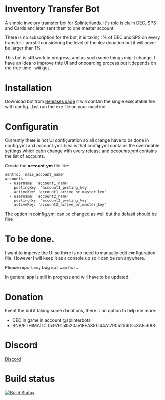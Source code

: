 # Inventory Transfer Bot 
A simple invetory tramsfer bot for Splinterlands. 
It's role is claim DEC, SPS and Cards and leter sent them to one master account.

There is no subscription for the bot, it is taking 1% of DEC and SPS on every transfer. 
I am still considering the level of the dev donation but it will never be larger than 1%. 

This bot is still work in progress, and as such some things might change. 
I have an idea to improve thte UI and onboarding process but it depends on the free time I will get.

# Installation 
Download bot from [Releases page](https://github.com/functional-solutions/SplinterlandClaimBot/releases) it will contain the single executable file with config. Just  run the exe file on your machine.

# Configuratin
Currently there is not UI configuration so all change have to be done in config.yml and account.yml. Idea is that config.yml contains the overridable settings which cabn change with every release and *accounts.yml* contains the list of accounts. 

Create the **account.ym** file like: 
```
sentTo: 'main_account_name'  
accounts:
  - username: 'account1_name'
    postingKey: 'account1_posting_key'
    activeKey: 'account1_active_or_master_key'
  - username: 'account2_name'
    postingKey: 'account2_posting_key'
    activeKey: 'account2_active_or_master_key'
```

The option in coinfig.yml can be changed as well but the default should be fine

# To be done.
I want to improve the UI so there is no need to manually edit configuration file.  However I will keep it as a console up so it can be run anywhere. 

Please report any bug so I can fix it. 

In general app is still in progress and will have to be updated. 

# Donation 
Event the bot it taking some donations, there is an option to help me more:
 * DEC in game in account @splinterbots 
 * BNB/ETH/MATIC 0x9761a8520ae18EA851544A17905256D0c3AEc688

# Discord 
[Discord](https://discord.gg/N5SqVBTe)

# Build status
[![Build Status](https://dev.azure.com/be-functional/Splinterbots/_apis/build/status/ClaimBot?branchName=master)](https://dev.azure.com/be-functional/Splinterbots/_build/latest?definitionId=46&branchName=master)
